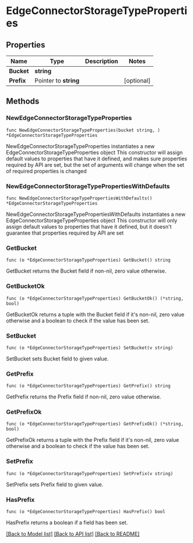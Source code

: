 # EdgeConnectorStorageTypeProperties

## Properties

Name | Type | Description | Notes
------------ | ------------- | ------------- | -------------
**Bucket** | **string** |  | 
**Prefix** | Pointer to **string** |  | [optional] 

## Methods

### NewEdgeConnectorStorageTypeProperties

`func NewEdgeConnectorStorageTypeProperties(bucket string, ) *EdgeConnectorStorageTypeProperties`

NewEdgeConnectorStorageTypeProperties instantiates a new EdgeConnectorStorageTypeProperties object
This constructor will assign default values to properties that have it defined,
and makes sure properties required by API are set, but the set of arguments
will change when the set of required properties is changed

### NewEdgeConnectorStorageTypePropertiesWithDefaults

`func NewEdgeConnectorStorageTypePropertiesWithDefaults() *EdgeConnectorStorageTypeProperties`

NewEdgeConnectorStorageTypePropertiesWithDefaults instantiates a new EdgeConnectorStorageTypeProperties object
This constructor will only assign default values to properties that have it defined,
but it doesn't guarantee that properties required by API are set

### GetBucket

`func (o *EdgeConnectorStorageTypeProperties) GetBucket() string`

GetBucket returns the Bucket field if non-nil, zero value otherwise.

### GetBucketOk

`func (o *EdgeConnectorStorageTypeProperties) GetBucketOk() (*string, bool)`

GetBucketOk returns a tuple with the Bucket field if it's non-nil, zero value otherwise
and a boolean to check if the value has been set.

### SetBucket

`func (o *EdgeConnectorStorageTypeProperties) SetBucket(v string)`

SetBucket sets Bucket field to given value.


### GetPrefix

`func (o *EdgeConnectorStorageTypeProperties) GetPrefix() string`

GetPrefix returns the Prefix field if non-nil, zero value otherwise.

### GetPrefixOk

`func (o *EdgeConnectorStorageTypeProperties) GetPrefixOk() (*string, bool)`

GetPrefixOk returns a tuple with the Prefix field if it's non-nil, zero value otherwise
and a boolean to check if the value has been set.

### SetPrefix

`func (o *EdgeConnectorStorageTypeProperties) SetPrefix(v string)`

SetPrefix sets Prefix field to given value.

### HasPrefix

`func (o *EdgeConnectorStorageTypeProperties) HasPrefix() bool`

HasPrefix returns a boolean if a field has been set.


[[Back to Model list]](../README.md#documentation-for-models) [[Back to API list]](../README.md#documentation-for-api-endpoints) [[Back to README]](../README.md)


